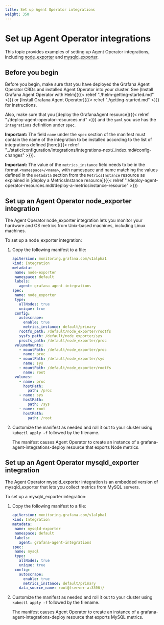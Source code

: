 ```yaml
---
title: Set up Agent Operator integrations
weight: 350
---
```

# Set up Agent Operator integrations

This topic provides examples of setting up Agent Operator integrations, including [node_exporter](#set-up-an-agent-operator-node_exporter-integration) and [mysqld_exporter](#set-up-an-agent-operator-mysqld_exporter-integration).

## Before you begin

Before you begin, make sure that you have deployed the Grafana Agent Operator CRDs and installed Agent Operator into your cluster. See [Install Grafana Agent Operator with Helm]({{< relref "./helm-getting-started.md" >}}) or [Install Grafana Agent Operator]({{< relref "./getting-started.md" >}}) for instructions.

Also, make sure that you [deploy the GrafanaAgent resource]({{< relref "./deploy-agent-operator-resources.md" >}}) and the `yaml` you use has the `integrations` definition under `spec`.

**Important:** The field `name` under the `spec` section of the manifest must contain the name of the integration to be installed according to the list of integrations defined [here]({{< relref "../static/configuration/integrations/integrations-next/_index.md#config-changes" >}}).

**Important:** The value of the `metrics_instance` field needs to be in the format `<namespace>/<name>`, with namespace and name matching the values defined in the `metadata` section from the `MetricsInstance` resource as explained in [deploy a MetricsInstance resource]({{< relref "./deploy-agent-operator-resources.md#deploy-a-metricsinstance-resource" >}})

## Set up an Agent Operator node_exporter integration

The Agent Operator node_exporter integration lets you monitor your hardware and OS metrics from Unix-based machines, including Linux machines.

To set up a node_exporter integration:

1. Copy the following manifest to a file:

    ```yaml
    apiVersion: monitoring.grafana.com/v1alpha1
    kind: Integration
    metadata:
     name: node-exporter
     namespace: default
     labels:
       agent: grafana-agent-integrations
    spec:
     name: node_exporter
     type:
       allNodes: true
       unique: true
     config:
       autoscrape:
         enable: true
         metrics_instance: default/primary
       rootfs_path: /default/node_exporter/rootfs
       sysfs_path: /default/node_exporter/sys
       procfs_path: /default/node_exporter/proc
     volumeMounts:
       - mountPath: /default/node_exporter/proc
         name: proc
       - mountPath: /default/node_exporter/sys
         name: sys
       - mountPath: /default/node_exporter/rootfs
         name: root
     volumes:
       - name: proc
         hostPath:
           path: /proc
       - name: sys
         hostPath:
           path: /sys
       - name: root
         hostPath:
           path: /root
    ```

2. Customize the manifest as needed and roll it out to your cluster using `kubectl apply -f` followed by the filename.

    The manifest causes Agent Operator to create an instance of a grafana-agent-integrations-deploy resource that exports Node metrics.

## Set up an Agent Operator mysqld_exporter integration

The Agent Operator mysqld_exporter integration is an embedded version of mysqld_exporter that lets you collect metrics from MySQL servers.

To set up a mysqld_exporter integration:

1. Copy the following manifest to a file:

    ```yaml
    apiVersion: monitoring.grafana.com/v1alpha1
    kind: Integration
    metadata:
     name: mysqld-exporter
     namespace: default
     labels:
       agent: grafana-agent-integrations
    spec:
     name: mysql
     type:
       allNodes: true
       unique: true
     config:
       autoscrape:
         enable: true
         metrics_instance: default/primary
       data_source_name: root@(server-a:3306)/
    ```

2. Customize the manifest as needed and roll it out to your cluster using `kubectl apply -f` followed by the filename.

    The manifest causes Agent Operator to create an instance of a grafana-agent-integrations-deploy resource that exports MySQL metrics.

